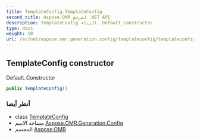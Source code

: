 ```yaml
---
title: TemplateConfig.TemplateConfig
second_title: Aspose.OMR لمرجع .NET API
description: TemplateConfig البناء. Default_Constructor
type: docs
weight: 10
url: /ar/net/aspose.omr.generation.config/templateconfig/templateconfig/
---
```

## TemplateConfig constructor

Default_Constructor

```csharp
public TemplateConfig()
```

### أنظر أيضا

* class [TemplateConfig](../)
* مساحة الاسم [Aspose.OMR.Generation.Config](../../templateconfig/)
* المجسم [Aspose.OMR](../../../)


